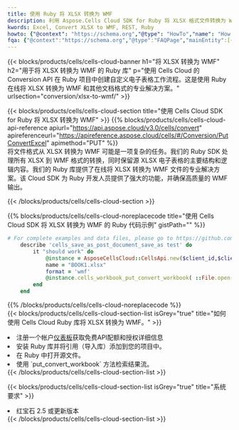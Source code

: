 ```yaml
---
title: 使用 Ruby 将 XLSX 转换为 WMF
description: 利用 Aspose.Cells Cloud SDK for Ruby 将 XLSX 格式文件转换为 WMF 格式文件。
kwords: Excel, Convert XLSX to WMF, REST, Ruby
howto: {"@context": "https://schema.org","@type": "HowTo","name": "How to convert XLSX to WMF using the Cells Cloud Ruby library.","description": "How to convert XLSX to WMF using the Cells Cloud Ruby library.","image": {"@type": "ImageObject"},"url": "/ruby/conversion/xlsx-to-wmf/","step": [{ "@type": "HowToStep","name": "How to convert XLSX to WMF using the Cells Cloud Ruby library. step 1", "image": {"@type": "ImageObject",},"url": "/ruby/conversion/xlsx-to-wmf/","text": "Register an account at <a href='https://dashboard.aspose.cloud/'>Dashboard</a> to get free API quota & authorization details",},{ "@type": "HowToStep","name": "How to convert XLSX to WMF using the Cells Cloud Ruby library. step 1", "image": {"@type": "ImageObject",},"url": "/ruby/conversion/xlsx-to-wmf/","text": "Install Ruby library and add the reference (import the library) to your project.",},{ "@type": "HowToStep","name": "How to convert XLSX to WMF using the Cells Cloud Ruby library. step 1", "image": {"@type": "ImageObject",},"url": "/ruby/conversion/xlsx-to-wmf/","text": "Open the source file in Ruby.",},{ "@type": "HowToStep","name": "How to convert XLSX to WMF using the Cells Cloud Ruby library. step 1", "image": {"@type": "ImageObject",},"url": "/ruby/conversion/xlsx-to-wmf/","text": "Use the `put_convert_workbook` method to retrieve the resulting stream.",}, ],"supply": {"@type": "HowToSupply","name": "document"},"tool": [{"@type": "HowToTool","name": "RubyMine, Visual Studio Code, Aptana Studio, NetBeans"},{"@type": "HowToTool","name": "Aspose Cells"}],"totalTime": "PT6M"}
fqa: {"@context":"https://schema.org","@type":"FAQPage","mainEntity":[{"@type":"Question","name":"Why convert file formats in C# using REST API?","acceptedAnswer":{"@type":"Answer","text":"Documents are encoded in many ways, and some files may be incompatible with the software you use. To open and read such files, just convert them to appropriate file formats.<br/><ol><li>Install .NET SDK and add the reference (import the library) to your project.</li><li>Open the source file in C# using REST API.</li><li>Call the PutConvertWorkbookRequest() method, passing an output filename with required extension.</li><li>Get the result of conversion as a separate file.</li></ol>"}},{"@type":"Question","name":"What file formats can I convert with your C# library?","acceptedAnswer":{"@type":"Answer","text":"We support a variety of file formats for conversion using .NET library, including XLSX, Excel, xls , PDF, CSV, HTML, Markdown, XML, PNG, JPG, TIFF, Json, TXT and many more."}},{"@type":"Question","name":"What is the maximum allowed file size for conversion using this .NET library?","acceptedAnswer":{"@type":"Answer","text":"There are no file size limits for format conversions using .NET library."}}]}
---
```

{{< blocks/products/cells/cells-cloud-banner h1="将 XLSX 转换为 WMF" h2="用于将 XLSX 转换为 WMF 的 Ruby 库" p="使用 Cells Cloud 的 Conversion API 在 Ruby 项目中创建自定义电子表格工作流程。这是使用 Ruby 在线将 XLSX 转换为 WMF 和其他文档格式的专业解决方案。" urlsection="conversion/xlsx-to-wmf/" >}}

{{< blocks/products/cells/cells-cloud-section title="使用 Cells Cloud SDK for Ruby 将 XLSX 转换为 WMF" >}}
{{% blocks/products/cells/cells-cloud-api-reference apiurl="https://api.aspose.cloud/v3.0/cells/convert" apireferenceurl="https://apireference.aspose.cloud/cells/#/Conversion/PutConvertExcel" apimethod="PUT" %}}
<br/>
将文件格式从 XLSX 转换为 WMF 可能是一项复杂的任务。我们的 Ruby SDK 处理所有 XLSX 到 WMF 格式的转换，同时保留源 XLSX 电子表格的主要结构和逻辑内容。我们的 Ruby 库提供了在线将 XLSX 转换为 WMF 文件的专业解决方案。该 Cloud SDK 为 Ruby 开发人员提供了强大的功能，并确保高质量的 WMF 输出。

{{< /blocks/products/cells/cells-cloud-section >}}

{{% blocks/products/cells/cells-cloud-noreplacecode title="使用 Cells Cloud SDK 将 XLSX 转换为 WMF 的 Ruby 代码示例" gistPath="" %}}
 
```ruby
# For complete examples and data files, please go to https://github.com/aspose-cells-cloud/aspose-cells-cloud-ruby/
    describe 'cells_save_as_post_document_save_as test' do
        it "should work" do
            @instance = AsposeCellsCloud::CellsApi.new($client_id,$client_secret,"v3.0","https://api.aspose.cloud/")
            name = "BOOK1.xlsx"
            format = 'wmf'
            @instance.cells_workbook_put_convert_workbook( ::File.open(File.expand_path("data/"+name),"r")  {|io| io.read(io.size) },{:format=>format})     
        end
    end
```
 
{{% /blocks/products/cells/cells-cloud-noreplacecode %}}
<br/>
{{< blocks/products/cells/cells-cloud-section-list isGrey="true" title="如何使用 Cells Cloud Ruby 库将 XLSX 转换为 WMF。" >}}
<li>注册一个帐户<a href="https://dashboard.aspose.cloud/">仪表板</a>获取免费API配额和授权详细信息</li>
<li>安装 Ruby 库并将引用（导入库）添加到您的项目中。</li>
<li>在 Ruby 中打开源文件。</li>
<li>使用 `put_convert_workbook` 方法检索结果流。</li>
{{< /blocks/products/cells/cells-cloud-section-list >}}

{{< blocks/products/cells/cells-cloud-section-list isGrey="true" title="系统要求" >}}
<li>红宝石 2.5 或更新版本</li>
{{< /blocks/products/cells/cells-cloud-section-list >}}
